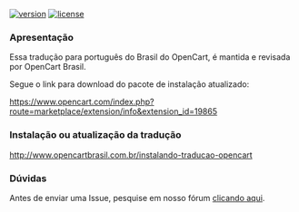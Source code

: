 [![version][opencart-badge]][CHANGELOG] [![license][licenca-badge]][LICENSE]

### Apresentação

Essa tradução para português do Brasil do OpenCart, é mantida e revisada por OpenCart Brasil.

Segue o link para download do pacote de instalação atualizado:

https://www.opencart.com/index.php?route=marketplace/extension/info&extension_id=19865

### Instalação ou atualização da tradução

http://www.opencartbrasil.com.br/instalando-traducao-opencart

### Dúvidas

Antes de enviar uma Issue, pesquise em nosso fórum [clicando aqui](https://forum.opencartbrasil.com.br/).

[opencart-badge]: https://img.shields.io/badge/opencart-3.0-blue.svg
[CHANGELOG]: ./CHANGELOG.md
[licenca-badge]: https://img.shields.io/badge/licença-GPLv3-blue.svg
[LICENSE]: ./LICENSE
[OCMOD]: https://github.com/opencart/opencart/wiki/Modification-System
